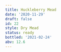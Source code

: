 ```yaml
---
title: Huckleberry Mead
date: '2020-11-29'
draft: false
id: 22
style: Dry Mead
status: ready
bottled: '2021-02-24'
abv: 12.6
---
```

